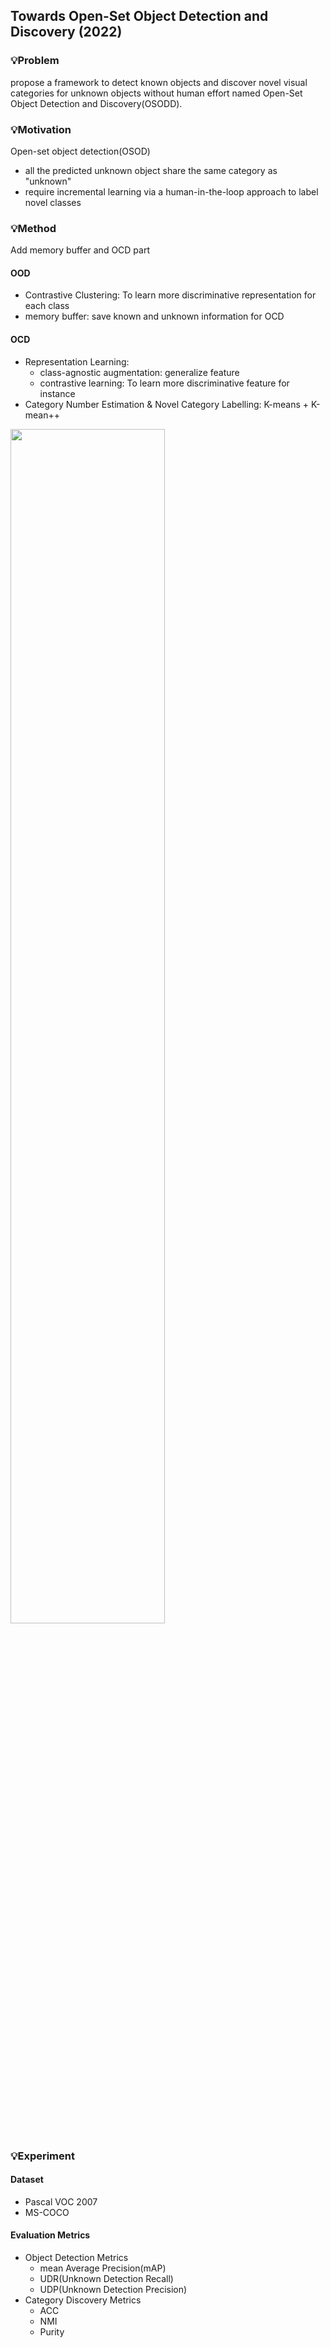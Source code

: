 ## Towards Open-Set Object Detection and Discovery (2022)

### 💡Problem
propose a framework to detect known objects
and discover novel visual categories for unknown objects without human effort
named Open-Set Object Detection and Discovery(OSODD).

### 💡Motivation  
Open-set object detection(OSOD)
- all the predicted unknown object share the same category as "unknown"
- require incremental learning via a human-in-the-loop approach to label novel classes

### 💡Method
Add memory buffer and OCD part

#### OOD
- Contrastive Clustering: To learn more discriminative representation for each class
- memory buffer: save known and unknown information for OCD

#### OCD
-  Representation Learning:  
    -  class-agnostic augmentation: generalize feature
    -  contrastive learning: To learn more discriminative feature for instance
-  Category Number Estimation & Novel Category Labelling: K-means + K-mean++
  
<img src="https://github.com/zzeuui/papers/assets/38878047/a167e64f-c884-45e4-9c1f-f413ec4a7c86" width="70%"/>

### 💡Experiment
#### Dataset
- Pascal VOC 2007
- MS-COCO

#### Evaluation Metrics
- Object Detection Metrics
  - mean Average Precision(mAP)
  - UDR(Unknown Detection Recall)
  - UDP(Unknown Detection Precision)
- Category Discovery Metrics
  - ACC
  - NMI
  - Purity

